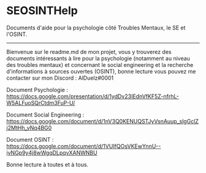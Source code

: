 # SEOSINTHelp
Documents  d'aide pour la psychologie côté Troubles Mentaux, le SE et l'OSINT.

_____________________________________________________________________________________________________________

Bienvenue sur le readme.md de mon projet, vous y trouverez des documents intéressants à lire pour la psychologie (notamment au niveau des troubles mentaux) et concernant le social engineering et la recherche d'informations à sources ouvertes (OSINT), bonne lecture vous pouvez me contacter sur mon Discord : AlDuelz#0001

Document Psychologie : https://docs.google.com/presentation/d/1ydDv23IEdnVfKF5Z-nfrhL-W5ALFuoSQrCtdm3FuP-U/

Document Social Engineering : https://docs.google.com/document/d/1nV3Q0KENUQSTJyVsnAuup_slgGclZj2MtHh_vNq4BG0

Document OSINT : https://docs.google.com/document/d/1VUIfQOsVKEwYnnU--iyNGp9y4j8wWgqDLpqvXANWNBU

Bonne lecture à toutes et à tous.
